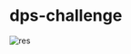 # dps-challenge

![res](https://user-images.githubusercontent.com/77448406/176915231-6b4b7b46-3c8f-404a-9dc2-5933724bc582.png)
